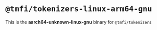 # `@tmfi/tokenizers-linux-arm64-gnu`

This is the **aarch64-unknown-linux-gnu** binary for `@tmfi/tokenizers`
